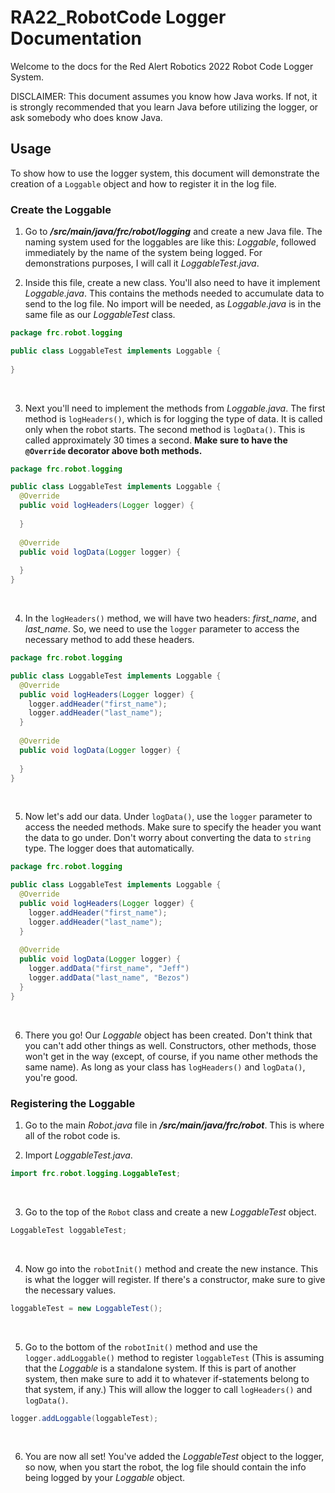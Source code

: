 # RA22_RobotCode Logger Documentation

Welcome to the docs for the Red Alert Robotics 2022 Robot Code Logger System.

DISCLAIMER: This document assumes you know how Java works. If not, it is strongly recommended that you learn Java before utilizing the logger, or ask somebody who does know Java.

## Usage
To show how to use the logger system, this document will demonstrate the creation of a `Loggable` object and how to register it in the log file.

### Create the Loggable
1. Go to ***/src/main/java/frc/robot/logging*** and create a new Java file. The naming system used for the loggables are like this: *Loggable*, followed immediately by the name of the system being logged. For demonstrations purposes, I will call it *LoggableTest.java*.

2. Inside this file, create a new class. You'll also need to have it implement *Loggable.java*. This contains the methods needed to accumulate data to send to the log file. No import will be needed, as *Loggable.java* is in the same file as our *LoggableTest* class.
```java
package frc.robot.logging

public class LoggableTest implements Loggable {
  
}
```
<br>

3. Next you'll need to implement the methods from *Loggable.java*. The first method is `logHeaders()`, which is for logging the type of data. It is called only when the robot starts. The second method is `logData()`. This is called approximately 30 times a second. **Make sure to have the `@Override` decorator above both methods.**
```java
package frc.robot.logging

public class LoggableTest implements Loggable {
  @Override
  public void logHeaders(Logger logger) {
    
  }
  
  @Override
  public void logData(Logger logger) {
    
  }
}
```
<br>

4. In the `logHeaders()` method, we will have two headers: *first_name*, and *last_name*. So, we need to use the `logger` parameter to access the necessary method to add these headers.
```java
package frc.robot.logging

public class LoggableTest implements Loggable {
  @Override
  public void logHeaders(Logger logger) {
    logger.addHeader("first_name");
    logger.addHeader("last_name");
  }
  
  @Override
  public void logData(Logger logger) {
    
  }
}
```
<br>

5. Now let's add our data. Under `logData()`, use the `logger` parameter to access the needed methods. Make sure to specify the header you want the data to go under. Don't worry about converting the data to `string` type. The logger does that automatically.
```java
package frc.robot.logging

public class LoggableTest implements Loggable {
  @Override
  public void logHeaders(Logger logger) {
    logger.addHeader("first_name");
    logger.addHeader("last_name");
  }
  
  @Override
  public void logData(Logger logger) {
    logger.addData("first_name", "Jeff")
    logger.addData("last_name", "Bezos")
  }
}
```
<br>

6. There you go! Our *Loggable* object has been created. Don't think that you can't add other things as well. Constructors, other methods, those won't get in the way (except, of course, if you name other methods the same name). As long as your class has `logHeaders()` and `logData()`, you're good.

### Registering the Loggable
1. Go to the main *Robot.java* file in ***/src/main/java/frc/robot***. This is where all of the robot code is.

2. Import *LoggableTest.java*.
```java
import frc.robot.logging.LoggableTest;
```
<br>

3. Go to the top of the `Robot` class and create a new *LoggableTest* object.
```java
LoggableTest loggableTest;
```
<br>

4. Now go into the `robotInit()` method and create the new instance. This is what the logger will register. If there's a constructor, make sure to give the necessary values.
```java
loggableTest = new LoggableTest();
```
<br>

5. Go to the bottom of the `robotInit()` method and use the `logger.addLoggable()` method to register `loggableTest` (This is assuming that the *Loggable* is a standalone system. If this is part of another system, then make sure to add it to whatever if-statements belong to that system, if any.) This will allow the logger to call `logHeaders()` and `logData()`.
```java
logger.addLoggable(loggableTest);
```
<br>

6. You are now all set! You've added the *LoggableTest* object to the logger, so now, when you start the robot, the log file should contain the info being logged by your *Loggable* object.
